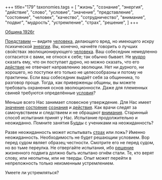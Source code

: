 +++
title="179"
taxonomies.tags = [
 "жизнь",
 "сознание",
 "энергия",
 "действие",
 "слово",
 "условие",
 "значение",
 "представление",
 "состояние",
 "человек",
 "качество",
 "сотрудничество",
 "внимание",
 "подвиг",
 "мудрость",
 "устремление",
 "страх",
 "решение",
]
+++

[Община 1926г](/agni/1926)

[Представим](/tags/представление) — видите [человека](/tags/человек), делающего вред, но имеющего искру психической [энергии](/tags/энергия). Вы, конечно, начнёте говорить о лучших свойствах эволюционирующего [человека](/tags/человек). Ваш собеседник немедленно согласится с вами, не относя к себе; так обычно бывает. Не [мудро](/tags/мудрость) сказать ему, что он поступает дурно, но можно сказать, что его [действие](/tags/действие) не отвечает направлению эволюции. Нет ни дурного, ни хорошего, но поступки его только не целесообразны и потому не практичны. Если ваш собеседник выдаёт себя за общинника, то разговор проще. Тогда, как приверженцы общины, вы можете требовать охранения основ эволюционности. Даже для племенных свиней требуются определённые [условия](/tags/сотрудничество)?   

Меньше всего Нас занимает словесное утверждение. Для Нас имеет [значение](/tags/значение) [состояние](/tags/состояние) [сознания](/tags/сознание) и [действия](/tags/действие). Как врачи следят за самочувствием и следствием и не обращают [внимания](/tags/действие). Старинный способ испытания принят у Нас. Испытание продолжительно и неожиданно. Помните занятия Будды с учениками на неожиданность?   

Разве неожиданность может испытывать [страх](/tags/страх) или ложь? Именно неожиданность. Необходимость не будет решающим условием. Вор перед судом являет образец честности. Смотрите его не перед судом, но во тьме переулка. Не отвергайте испытания, ибо [решение](/tags/решение) жизненного подвига должно быть испытано огнём стали. Те, кто верят слову, или неопытны, или не тверды. Опыт может перейти в непреложность только неизменным устремлением.   

Умеете ли устремляться?   

